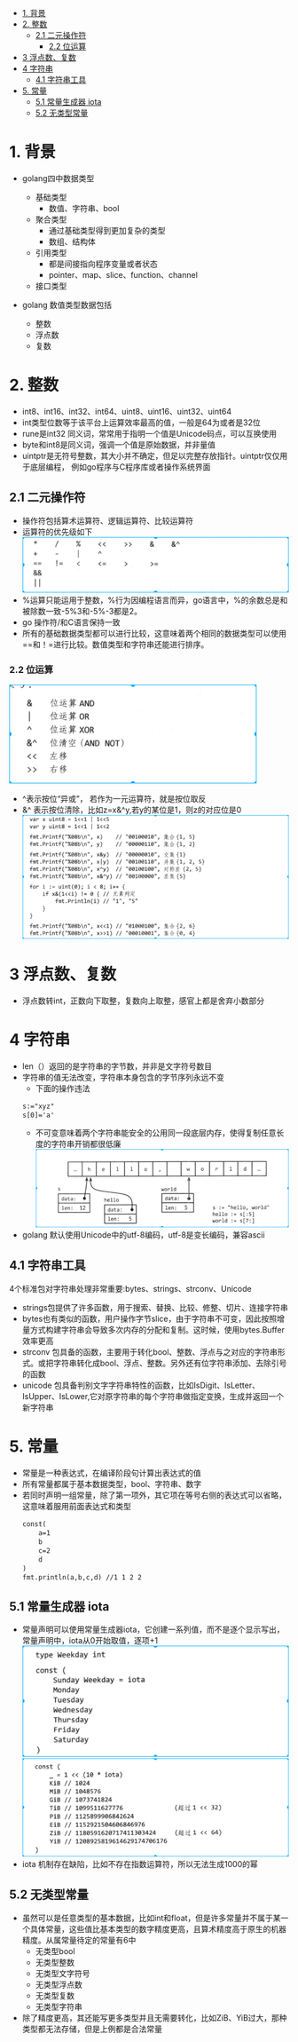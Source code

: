 <!-- TOC -->

- [1. 背景](#1-背景)
- [2. 整数](#2-整数)
    - [2.1 二元操作符](#21-二元操作符)
        - [2.2 位运算](#22-位运算)
- [3 浮点数、复数](#3-浮点数复数)
- [4 字符串](#4-字符串)
    - [4.1 字符串工具](#41-字符串工具)
- [5. 常量](#5-常量)
    - [5.1 常量生成器 iota](#51-常量生成器-iota)
    - [5.2 无类型常量](#52-无类型常量)

<!-- /TOC -->

# 1. 背景
* golang四中数据类型
    * 基础类型
        * 数值、字符串、bool
    * 聚合类型
        * 通过基础类型得到更加复杂的类型
        * 数组、结构体
    * 引用类型
        * 都是间接指向程序变量或者状态
        * pointer、map、slice、function、channel
    * 接口类型

* golang 数值类型数据包括
    * 整数
    * 浮点数
    * 复数

# 2. 整数
* int8、int16、int32、int64、uint8、uint16、uint32、uint64
* int类型位数等于该平台上运算效率最高的值，一般是64为或者是32位
* rune是int32 同义词，常常用于指明一个值是Unicode码点，可以互换使用
* byte和int8是同义词，强调一个值是原始数据，并非量值
* uintptr是无符号整数，其大小并不确定，但足以完整存放指针。uintptr仅仅用于底层编程，    例如go程序与C程序库或者操作系统界面

## 2.1 二元操作符
* 操作符包括算术运算符、逻辑运算符、比较运算符
* 运算符的优先级如下
    ![2019-11-11-09-58-44.png](./images/2019-11-11-09-58-44.png)
* %运算只能运用于整数，%行为因编程语言而异，go语言中，%的余数总是和被除数一致-5%3和-5%-3都是2。
* go 操作符/和C语言保持一致
* 所有的基础数据类型都可以进行比较，这意味着两个相同的数据类型可以使用==和！=进行比较。数值类型和字符串还能进行排序。

### 2.2 位运算
![2019-11-11-10-12-59.png](./images/2019-11-11-10-12-59.png)
* ^表示按位“异或”， 若作为一元运算符，就是按位取反
* &^ 表示按位清除，比如z=x&^y,若y的某位是1，则z的对应位是0
![2019-11-11-11-54-16.png](./images/2019-11-11-11-54-16.png)

# 3 浮点数、复数
* 浮点数转int，正数向下取整，复数向上取整，感官上都是舍弃小数部分

# 4 字符串
* len（）返回的是字符串的字节数，并非是文字符号数目
* 字符串的值无法改变，字符串本身包含的字节序列永远不变
    * 下面的操作违法
    ```
    s:="xyz"
    s[0]='a'
    ```
    * 不可变意味着两个字符串能安全的公用同一段底层内存，使得复制任意长度的字符串开销都很低廉
![2019-11-12-09-48-18.png](./images/2019-11-12-09-48-18.png)
* golang 默认使用Unicode中的utf-8编码，utf-8是变长编码，兼容ascii

## 4.1 字符串工具
4个标准包对字符串处理非常重要:bytes、strings、strconv、Unicode

* strings包提供了许多函数，用于搜索、替换、比较、修整、切片、连接字符串
* bytes也有类似的函数，用户操作字节slice，由于字符串不可变，因此按照增量方式构建字符串会导致多次内存的分配和复制。这时候，使用bytes.Buffer效率更高
* strconv 包具备的函数，主要用于转化bool、整数、浮点与之对应的字符串形式。或把字符串转化成bool、浮点、整数。另外还有位字符串添加、去除引号的函数
* unicode 包具备判别文字字符串特性的函数，比如IsDigit、IsLetter、IsUpper、IsLower,它对原字符串的每个字符串做指定变换，生成并返回一个新字符串

# 5. 常量
* 常量是一种表达式，在编译阶段句计算出表达式的值
* 所有常量都属于基本数据类型，bool、字符串、数字
* 若同时声明一组常量，除了第一项外，其它项在等号右侧的表达式可以省略，这意味着服用前面表达式和类型
    ```
    const(
        a=1
        b
        c=2
        d
    )
    fmt.println(a,b,c,d) //1 1 2 2
    ```

## 5.1 常量生成器 iota
* 常量声明可以使用常量生成器iota，它创建一系列值，而不是逐个显示写出，常量声明中，iota从0开始取值，逐项+1
![2019-11-12-11-39-25.png](./images/2019-11-12-11-39-25.png)
![2019-11-12-11-41-54.png](./images/2019-11-12-11-41-54.png)
* iota 机制存在缺陷，比如不存在指数运算符，所以无法生成1000的幂


## 5.2 无类型常量
* 虽然可以是任意类型的基本数据，比如int和float，但是许多常量并不属于某一个具体常量，这些值比基本类型的数字精度更高，且算术精度高于原生的机器精度。从属常量待定的常量有6中
    * 无类型bool
    * 无类型整数
    * 无类型文字符号
    * 无类型浮点数
    * 无类型复数
    * 无类型字符串
* 除了精度更高，其还能写更多类型并且无需要转化，比如ZiB、YiB过大，那种类型都无法存储，但是上例都是合法常量


